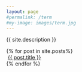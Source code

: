 ```yaml
---
layout: page
#permalink: /term
#my-image: images/term.jpg
---
```


<!-- Main -->

<div>
	<div ><p>{{ site.description }}</p>
	<section class="tiles">
		<div class="box alt">
			<div class="row gtr-uniform">
			{% for post in site.posts%}
			<div class="col-4"><span class="image fit"><a href="{{ post.url }}"><img src="{{ site.url }}/{{ post.small_img }}" alt="" /></a></span>
			<a href="{{ post.url }}">{{ post.title }}</a></div>
			{% endfor %}
		</div></div>
	</section>
	</div>
</div>
